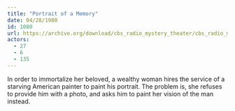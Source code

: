 ```yaml
---
title: "Portrait of a Memory"
date: 04/28/1980
id: 1080
url: https://archive.org/download/cbs_radio_mystery_theater/cbs_radio_mystery_theater-1051-1100.zip/cbs_radio_mystery_theater-1051-1100%2Fcbsrmt_1080_portrait_of_a_memory.mp3
actors:
  - 27
  - 6
  - 135
---
```

In order to immortalize her beloved, a wealthy woman hires the service of a starving American painter to paint his portrait. The problem is, she refuses to provide him with a photo, and asks him to paint her vision of the man instead.